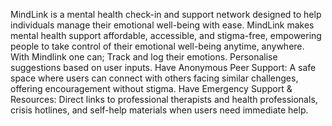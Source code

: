 MindLink is a mental health check-in and support network designed to help individuals manage their emotional well-being with ease. 
MindLink makes mental health support affordable, accessible, and stigma-free, empowering people to take control of their emotional well-being anytime, anywhere.
With Mindlink one can;
Track and log their emotions.
Personalise suggestions based on user inputs.
Have Anonymous Peer Support: A safe space where users can connect with others facing similar challenges, offering encouragement without stigma.
Have Emergency Support & Resources: Direct links to professional therapists and health professionals, crisis hotlines, and self-help materials when users need immediate help.
